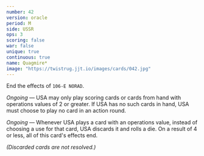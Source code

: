 ```yaml
---
number: 42
version: oracle
period: M
side: USSR
ops: 3
scoring: false
war: false
unique: true
continuous: true
name: Quagmire*
image: "https://twistrug.jjt.io/images/cards/042.jpg"
---
```

End the effects of `106-E NORAD`.

*Ongoing* — USA may only play scoring cards or cards from hand with operations values of 2 or greater. If USA has no such cards in hand, USA must choose to play no card in an action round.

*Ongoing* — Whenever USA plays a card with an operations value, instead of choosing a use for that card, USA discards it and rolls a die. On a result of 4 or less, all of this card's effects end.

*(Discarded cards are not resolved.)*
